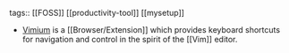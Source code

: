 tags:: [[FOSS]] [[productivity-tool]] [[mysetup]]

- [Vimium](https://vimium.github.io/) is a [[Browser/Extension]] which provides keyboard shortcuts for navigation and control in the spirit of the [[Vim]] editor.